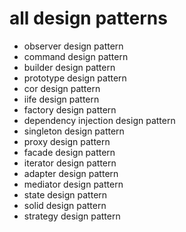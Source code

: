 # all design patterns

- observer design pattern
- command design pattern
- builder design pattern
- prototype design pattern
- cor design pattern
- iife design pattern
- factory design pattern
- dependency injection design pattern
- singleton design pattern
- proxy design pattern
- facade design pattern
- iterator design pattern
- adapter design pattern
- mediator design pattern
- state design pattern
- solid design pattern
- strategy design pattern
